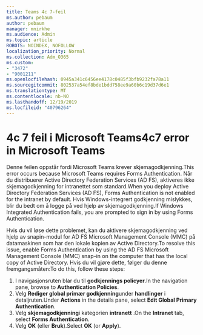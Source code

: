```yaml
---
title: Teams 4c 7-feil
ms.author: pebaum
author: pebaum
manager: mnirkhe
ms.audience: Admin
ms.topic: article
ROBOTS: NOINDEX, NOFOLLOW
localization_priority: Normal
ms.collection: Adm_O365
ms.custom:
- "3472"
- "9001211"
ms.openlocfilehash: 0945a341c6456ee4178c0485f3bfb9232fa78a11
ms.sourcegitcommit: 802537a54ef8bde1bdd758ee9a60b6c19d37d6e1
ms.translationtype: MT
ms.contentlocale: nb-NO
ms.lasthandoff: 12/19/2019
ms.locfileid: "40796264"
---
```

# <a name="4c7-error-in-microsoft-teams"></a><span data-ttu-id="5e2ae-102">4c 7 feil i Microsoft Teams</span><span class="sxs-lookup"><span data-stu-id="5e2ae-102">4c7 error in Microsoft Teams</span></span>

<span data-ttu-id="5e2ae-103">Denne feilen oppstår fordi Microsoft Teams krever skjemagodkjenning.</span><span class="sxs-lookup"><span data-stu-id="5e2ae-103">This error occurs because Microsoft Teams requires Forms Authentication.</span></span> <span data-ttu-id="5e2ae-104">Når du distribuerer Active Directory Federation Services (AD FS), aktiveres ikke skjemagodkjenning for intranettet som standard.</span><span class="sxs-lookup"><span data-stu-id="5e2ae-104">When you deploy Active Directory Federation Services (AD FS), Forms Authentication is not enabled for the intranet by default.</span></span> <span data-ttu-id="5e2ae-105">Hvis Windows-integrert godkjenning mislykkes, blir du bedt om å logge på ved hjelp av skjemagodkjenning.</span><span class="sxs-lookup"><span data-stu-id="5e2ae-105">If Windows Integrated Authentication fails, you are prompted to sign in by using Forms Authentication.</span></span>

<span data-ttu-id="5e2ae-106">Hvis du vil løse dette problemet, kan du aktivere skjemagodkjenning ved hjelp av snapin-modul for AD FS Microsoft Management Console (MMC) på datamaskinen som har den lokale kopien av Active Directory.</span><span class="sxs-lookup"><span data-stu-id="5e2ae-106">To resolve this issue, enable Forms Authentication by using the AD FS Microsoft Management Console (MMC) snap-in on the computer that has the local copy of Active Directory.</span></span> <span data-ttu-id="5e2ae-107">Hvis du vil gjøre dette, følger du denne fremgangsmåten:</span><span class="sxs-lookup"><span data-stu-id="5e2ae-107">To do this, follow these steps:</span></span> 

1. <span data-ttu-id="5e2ae-108">I navigasjonsruten blar du til **godkjennings policyer**.</span><span class="sxs-lookup"><span data-stu-id="5e2ae-108">In the navigation pane, browse to **Authentication Policies**.</span></span>
2. <span data-ttu-id="5e2ae-109">Velg **Rediger global primær godkjenning**under **handlinger** i detaljruten.</span><span class="sxs-lookup"><span data-stu-id="5e2ae-109">Under **Actions** in the details pane, select **Edit Global Primary Authentication**.</span></span>
3. <span data-ttu-id="5e2ae-110">Velg **skjemagodkjenning**i kategorien **intranett** .</span><span class="sxs-lookup"><span data-stu-id="5e2ae-110">On the **Intranet** tab, select **Forms Authentication**.</span></span>
4. <span data-ttu-id="5e2ae-111">Velg **OK** (eller **Bruk**).</span><span class="sxs-lookup"><span data-stu-id="5e2ae-111">Select **OK** (or **Apply**).</span></span>